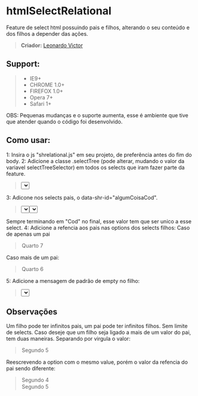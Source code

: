 # htmlSelectRelational
Feature de select html possuindo pais e filhos, alterando o seu conteúdo e dos filhos a depender das ações.
> **Criador:** [Leonardo Victor](https://twitter.com/leonardovff)

## Support: 
> - IE9+
> - CHROME 1.0+
> - FIREFOX 1.0+
> - Opera 7+
> - Safari 1+

OBS: Pequenas mudanças e o suporte aumenta, esse é ambiente que tive que atender quando o código foi desenvolvido.

## Como usar: 
1: Insira o js "shrelational.js" em seu projeto, de preferência antes do fim do body.
2: Adicione a classe .selectTree (pode alterar, mudando o valor da variavel selectTreeSelector) em todos os selects que iram fazer parte da feature.
> <select class="selectTree">

3: Adicone nos selects pais, o data-shr-id="algumCoisaCod". 
> <select data-shr-id="emCod" class="selectTree">
> <select data-shr-id="spCod" class="selectTree">

Sempre terminando em "Cod" no final, esse valor tem que ser unico a esse select.
4: Adicione a refencia aos pais nas options dos selects filhos:
Caso de apenas um pai
><option data-@alguma-coisa-cod="2" value="7">Quarto 7</option>

Caso mais de um pai:
> <option data-@alguma-coisa-cod="1" data-@alguma-coisa2-cod="2" value="6">Quarto 6</option>

5: Adicione a mensagem de padrão de empty no filho:
><select class="selectTree" data-shr-empty="Sem filho para os pai(s) selecionados">

## Observações

Um filho pode ter infinitos pais, um pai pode ter infinitos filhos.
Sem limite de selects.
Caso deseje que um filho seja ligado a mais de um valor do pai, tem duas maneiras.
Separando por virgula o valor:
><option data-@alguma-coisa-cod="5,6" value="5">Segundo 5</option>

Reescrevendo a option com o mesmo value, porém o valor da refencia do pai sendo diferente:
> <option data-@alguma-coisa-cod="2" value="5">Segundo 4</option>
> <option data-@alguma-coisa-cod="5" value="5">Segundo 5</option>